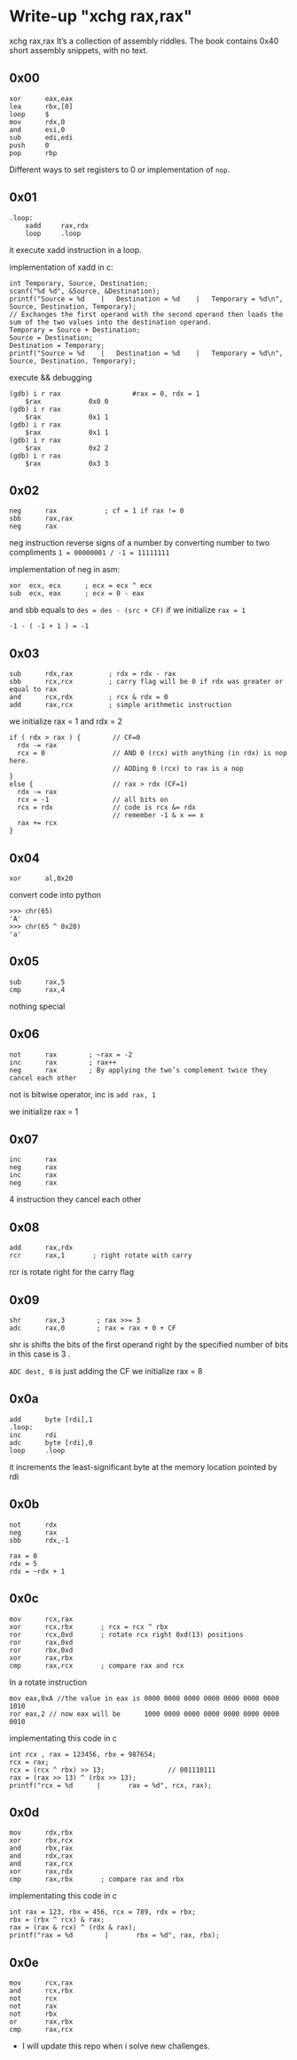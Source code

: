 
# Write-up "xchg rax,rax"
xchg rax,rax  It’s a collection of assembly riddles. The book contains 0x40 short assembly snippets, with no text.

## 0x00
```
xor      eax,eax
lea      rbx,[0]
loop     $
mov      rdx,0
and      esi,0
sub      edi,edi
push     0
pop      rbp
```
Different ways to set registers to 0 or implementation of `nop`.

## 0x01
```
.loop:
    xadd     rax,rdx
    loop     .loop
```
it execute xadd instruction in a loop.

implementation of xadd in c:
```
int Temporary, Source, Destination;
scanf("%d %d", &Source, &Destination);
printf("Source = %d    |   Destination = %d    |   Temporary = %d\n", Source, Destination, Temporary);
// Exchanges the first operand with the second operand then loads the sum of the two values into the destination operand.
Temporary = Source + Destination;
Source = Destination;
Destination = Temporary;
printf("Source = %d    |   Destination = %d    |   Temporary = %d\n", Source, Destination, Temporary);
```
execute && debugging
```
(gdb) i r rax                  #rax = 0, rdx = 1
    $rax            0x0	0
(gdb) i r rax
    $rax            0x1	1
(gdb) i r rax
    $rax            0x1	1
(gdb) i r rax
    $rax            0x2	2
(gdb) i r rax
    $rax            0x3	3
```
## 0x02
```
neg      rax            ; cf = 1 if rax != 0
sbb      rax,rax
neg      rax
```
neg instruction reverse signs of a number by converting number to two compliments `1 = 00000001 / -1 = 11111111`

implementation of neg in asm:
```
xor  ecx, ecx      ; ecx = ecx ^ ecx
sub  ecx, eax      ; ecx = 0 - eax
```
and sbb equals to `des = des - (src + CF)`
if we initialize `rax = 1`

```
-1 - ( -1 + 1 ) = -1
```
## 0x03
```
sub      rdx,rax         ; rdx = rdx - rax
sbb      rcx,rcx         ; carry flag will be 0 if rdx was greater or equal to rax
and      rcx,rdx         ; rcx & rdx = 0
add      rax,rcx         ; simple arithmetic instruction
```
we initialize	rax = 1 and rdx = 2
```
if ( rdx > rax ) {        // CF=0
  rdx -= rax
  rcx = 0                 // AND 0 (rcx) with anything (in rdx) is nop here.
                          // ADDing 0 (rcx) to rax is a nop
}
else {                    // rax > rdx (CF=1)
  rdx -= rax
  rcx = -1                // all bits on
  rcx = rdx               // code is rcx &= rdx
                          // remember -1 & x == x
  rax += rcx
}
```
## 0x04
```
xor      al,0x20
```
convert code into python
```
>>> chr(65)
'A'
>>> chr(65 ^ 0x20)
'a'
```
## 0x05
```
sub      rax,5
cmp      rax,4
```
nothing special
## 0x06
```
not      rax        ; ~rax = -2
inc      rax        ; rax++
neg      rax        ; By applying the two’s complement twice they cancel each other
````
not is bitwise operator, inc is `add rax, 1`

we initialize	rax = 1
## 0x07

```
inc      rax
neg      rax
inc      rax
neg      rax
```
4 instruction they cancel each other
## 0x08
```
add      rax,rdx
rcr      rax,1       ; right rotate with carry
```
rcr is rotate right for the carry flag

## 0x09
```
shr      rax,3        ; rax >>= 3
adc      rax,0        ; rax = rax + 0 + CF
```
shr is shifts the bits of the first operand right by the specified number of bits in this case is 3 .

`ADC dest, 0` is just adding the CF
we initialize	rax = 8

## 0x0a
```
add      byte [rdi],1
.loop:
inc      rdi
adc      byte [rdi],0
loop     .loop
```
it increments the least-significant byte at the memory location pointed by rdi
## 0x0b

```
not      rdx
neg      rax
sbb      rdx,-1
```
```
rax = 0
rdx = 5
rdx = ~rdx + 1
```
## 0x0c
```
mov      rcx,rax
xor      rcx,rbx       ; rcx = rcx ^ rbx
ror      rcx,0xd       ; rotate rcx right 0xd(13) positions
ror      rax,0xd
ror      rbx,0xd
xor      rax,rbx
cmp      rax,rcx       ; compare rax and rcx
```
In a rotate instruction
```
mov eax,0xA //the value in eax is 0000 0000 0000 0000 0000 0000 0000 1010
ror eax,2 // now eax will be      1000 0000 0000 0000 0000 0000 0000 0010
```
implementating this code in c
```
int rcx , rax = 123456, rbx = 987654;
rcx = rax;
rcx = (rcx ^ rbx) >> 13;                // 001110111
rax = (rax >> 13) ^ (rbx >> 13);
printf("rcx = %d      |       rax = %d", rcx, rax);
```
## 0x0d
```
mov      rdx,rbx
xor      rbx,rcx
and      rbx,rax
and      rdx,rax
and      rax,rcx
xor      rax,rdx
cmp      rax,rbx       ; compare rax and rbx
```
implementating this code in c
```
int rax = 123, rbx = 456, rcx = 789, rdx = rbx;
rbx = (rbx ^ rcx) & rax;
rax = (rax & rcx) ^ (rdx & rax);
printf("rax = %d        |       rbx = %d", rax, rbx);
```
## 0x0e
```
mov      rcx,rax
and      rcx,rbx
not      rcx
not      rax
not      rbx
or       rax,rbx
cmp      rax,rcx
```

* I will update this repo when i solve new challenges.
